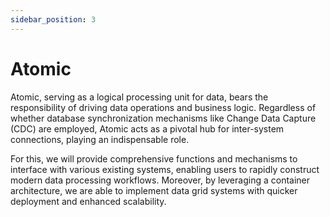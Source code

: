 ```yaml
---
sidebar_position: 3
---
```


# Atomic
Atomic, serving as a logical processing unit for data, bears the responsibility of driving data operations and business logic. Regardless of whether database synchronization mechanisms like Change Data Capture (CDC) are employed, Atomic acts as a pivotal hub for inter-system connections, playing an indispensable role. 

For this, we will provide comprehensive functions and mechanisms to interface with various existing systems, enabling users to rapidly construct modern data processing workflows. Moreover, by leveraging a container architecture, we are able to implement data grid systems with quicker deployment and enhanced scalability.

